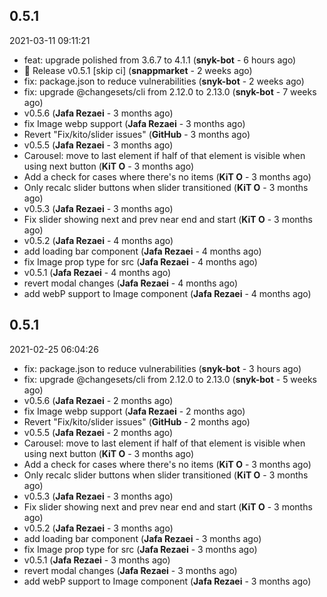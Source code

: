 ## 0.5.1
2021-03-11 09:11:21

- feat: upgrade polished from 3.6.7 to 4.1.1 (**snyk-bot** - 6 hours ago)
- 🎉 Release v0.5.1 [skip ci] (**snappmarket** - 2 weeks ago)
- fix: package.json to reduce vulnerabilities (**snyk-bot** - 2 weeks ago)
- fix: upgrade @changesets/cli from 2.12.0 to 2.13.0 (**snyk-bot** - 7 weeks ago)
- v0.5.6 (**Jafa Rezaei** - 3 months ago)
- fix Image webp support (**Jafa Rezaei** - 3 months ago)
- Revert "Fix/kito/slider issues" (**GitHub** - 3 months ago)
- v0.5.5 (**Jafa Rezaei** - 3 months ago)
- Carousel: move to last element if half of that element is visible when using next button (**KiT O** - 3 months ago)
- Add a check for cases where there's no items (**KiT O** - 3 months ago)
- Only recalc slider buttons when slider transitioned (**KiT O** - 3 months ago)
- v0.5.3 (**Jafa Rezaei** - 3 months ago)
- Fix slider showing next and prev near end and start (**KiT O** - 3 months ago)
- v0.5.2 (**Jafa Rezaei** - 4 months ago)
- add loading bar component (**Jafa Rezaei** - 4 months ago)
- fix Image prop type for src (**Jafa Rezaei** - 4 months ago)
- v0.5.1 (**Jafa Rezaei** - 4 months ago)
- revert modal changes (**Jafa Rezaei** - 4 months ago)
- add webP support to Image component (**Jafa Rezaei** - 4 months ago)


## 0.5.1
2021-02-25 06:04:26

- fix: package.json to reduce vulnerabilities (**snyk-bot** - 3 hours ago)
- fix: upgrade @changesets/cli from 2.12.0 to 2.13.0 (**snyk-bot** - 5 weeks ago)
- v0.5.6 (**Jafa Rezaei** - 2 months ago)
- fix Image webp support (**Jafa Rezaei** - 2 months ago)
- Revert "Fix/kito/slider issues" (**GitHub** - 2 months ago)
- v0.5.5 (**Jafa Rezaei** - 2 months ago)
- Carousel: move to last element if half of that element is visible when using next button (**KiT O** - 3 months ago)
- Add a check for cases where there's no items (**KiT O** - 3 months ago)
- Only recalc slider buttons when slider transitioned (**KiT O** - 3 months ago)
- v0.5.3 (**Jafa Rezaei** - 3 months ago)
- Fix slider showing next and prev near end and start (**KiT O** - 3 months ago)
- v0.5.2 (**Jafa Rezaei** - 3 months ago)
- add loading bar component (**Jafa Rezaei** - 3 months ago)
- fix Image prop type for src (**Jafa Rezaei** - 3 months ago)
- v0.5.1 (**Jafa Rezaei** - 3 months ago)
- revert modal changes (**Jafa Rezaei** - 3 months ago)
- add webP support to Image component (**Jafa Rezaei** - 3 months ago)
